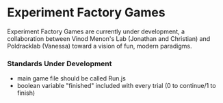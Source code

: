 # Experiment Factory Games

Experiment Factory Games are currently under development, a collaboration between Vinod Menon's Lab (Jonathan and Christian) and Poldracklab (Vanessa) toward a vision of fun, modern paradigms.

### Standards Under Development
- main game file should be called Run.js
- boolean variable "finished" included with every trial (0 to continue/1 to finish)
